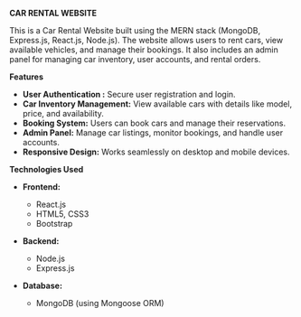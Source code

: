 **CAR RENTAL WEBSITE**

This is a Car Rental Website built using the MERN stack (MongoDB, Express.js, React.js, Node.js). The website allows users to rent cars, view available vehicles, and manage their bookings. It also includes an admin panel for managing car inventory, user accounts, and rental orders.

**Features**
- **User Authentication :** Secure user registration and login.
- **Car Inventory Management:** View available cars with details like model, price, and availability.
- **Booking System:** Users can book cars and manage their reservations.
- **Admin Panel:** Manage car listings, monitor bookings, and handle user accounts.
- **Responsive Design:** Works seamlessly on desktop and mobile devices.
  
**Technologies Used**
- **Frontend:**

   + React.js
   + HTML5, CSS3
   + Bootstrap 
- **Backend:**

   + Node.js
   + Express.js
- **Database:**

    + MongoDB (using Mongoose ORM)




